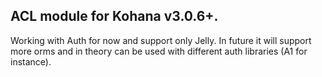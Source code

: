 ## ACL module for Kohana v3.0.6+.

Working with Auth for now and support only Jelly. In future it will support more orms and in theory can be used with different auth libraries (A1 for instance).